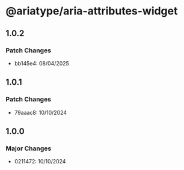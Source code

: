 # @ariatype/aria-attributes-widget

## 1.0.2

### Patch Changes

- bb145e4: 08/04/2025

## 1.0.1

### Patch Changes

- 79aaac8: 10/10/2024

## 1.0.0

### Major Changes

- 0211472: 10/10/2024
